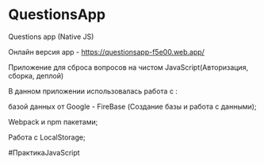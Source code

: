 # QuestionsApp
Questions app (Native JS)

Онлайн версия app - https://questionsapp-f5e00.web.app/

Приложение для сброса вопросов на чистом JavaScript(Авторизация, сборка, деплой)

В данном приложении использовалась работа с :

базой данных от Google - FireBase (Создание базы и работа с данными);

Webpack и npm пакетами;

Работа с LocalStorage;


#ПрактикаJavaScript

